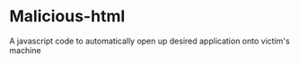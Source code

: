 # Malicious-html
A javascript code to automatically open up desired application onto victim's machine
